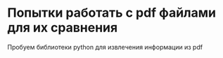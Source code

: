 # Попытки работать с pdf файлами для их сравнения
Пробуем библиотеки python для извлечения информации из pdf